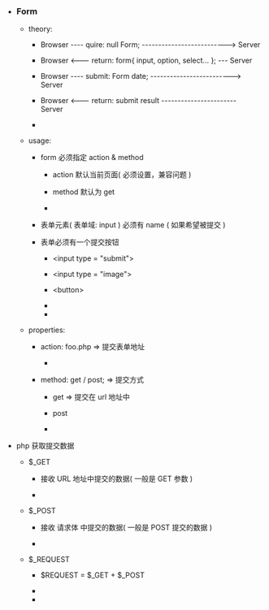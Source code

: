 * ### Form 

    * theory: 

        * Browser ---- quire: null Form; --------------------------> Server 
        
        * Browser <--- return: form{ input, option, select... }; --- Server
        
        * Browser ---- submit: Form date; -------------------------> Server
        
        * Browser <--- return: submit result ----------------------- Server
        
        * 
        
    * usage: 
    
        * form  必须指定 action & method
        
            * action 默认当前页面( 必须设置，兼容问题 )
            
            * method 默认为 get
            
            * 
        
        * 表单元素( 表单域: input ) 必须有 name ( 如果希望被提交 )
        
        * 表单必须有一个提交按钮
        
            * \<input type = "submit">
            
            * \<input type = "image">
            
            * \<button></button>
            
            * 
            
            * 

    * properties:
    
        * action: foo.php => 提交表单地址
        
            * 
        
        * method: get / post; => 提交方式
        
            * get  => 提交在 url 地址中
                
            * post
            
            * 

* php 获取提交数据

    * $_GET
    
        * 接收 URL 地址中提交的数据( 一般是 GET 参数 )
        
        * 
    
    * $_POST
    
        * 接收 请求体 中提交的数据( 一般是 POST 提交的数据 )
        
        * 
    
    * $_REQUEST
    
        * $REQUEST = $_GET + $_POST
        
        * 
    
        *  
    




































































































    